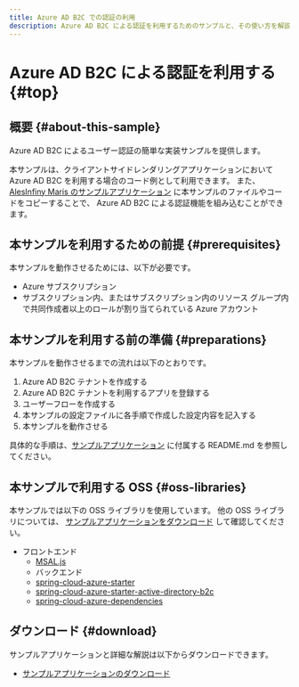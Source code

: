 ```yaml
---
title: Azure AD B2C での認証の利用
description: Azure AD B2C による認証を利用するためのサンプルと、その使い方を解説します。
---
```


# Azure AD B2C による認証を利用する {#top}

## 概要 {#about-this-sample}

Azure AD B2C によるユーザー認証の簡単な実装サンプルを提供します。

本サンプルは、クライアントサイドレンダリングアプリケーションにおいて Azure AD B2C を利用する場合のコード例として利用できます。
また、 [AlesInfiny Maris のサンプルアプリケーション](../downloads/dressca.zip) に本サンプルのファイルやコードをコピーすることで、 Azure AD B2C による認証機能を組み込むことができます。

## 本サンプルを利用するための前提 {#prerequisites}

本サンプルを動作させるためには、以下が必要です。

- Azure サブスクリプション
- サブスクリプション内、またはサブスクリプション内のリソース グループ内で共同作成者以上のロールが割り当てられている Azure アカウント

## 本サンプルを利用する前の準備 {#preparations}

本サンプルを動作させるまでの流れは以下のとおりです。

1. Azure AD B2C テナントを作成する
1. Azure AD B2C テナントを利用するアプリを登録する
1. ユーザーフローを作成する
1. 本サンプルの設定ファイルに各手順で作成した設定内容を記入する
1. 本サンプルを動作させる

具体的な手順は、[サンプルアプリケーション](#download) に付属する README.md を参照してください。

## 本サンプルで利用する OSS {#oss-libraries}

本サンプルでは以下の OSS ライブラリを使用しています。
他の OSS ライブラリについては、 [サンプルアプリケーションをダウンロード](#download) して確認してください。

- フロントエンド
    - [MSAL.js](https://www.npmjs.com/package/@azure/msal-browser)
    - バックエンド
    - [spring-cloud-azure-starter](https://central.sonatype.com/artifact/com.azure.spring/spring-cloud-azure-starter)
    - [spring-cloud-azure-starter-active-directory-b2c](https://central.sonatype.com/artifact/com.azure.spring/spring-cloud-azure-starter-active-directory-b2c)
    - [spring-cloud-azure-dependencies](https://central.sonatype.com/artifact/com.azure.spring/spring-cloud-azure-dependencies)

## ダウンロード {#download}

サンプルアプリケーションと詳細な解説は以下からダウンロードできます。

- [サンプルアプリケーションのダウンロード](../downloads/azure-ad-b2c.zip)
